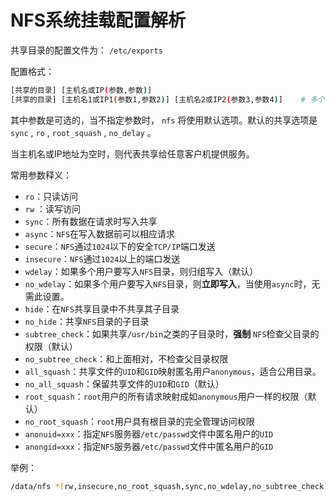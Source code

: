 # NFS系统挂载配置解析

共享目录的配置文件为： `/etc/exports`

配置格式：

```bash
[共享的目录] [主机名或IP(参数,参数)]    
[共享的目录] [主机名1或IP1(参数1,参数2)] [主机名2或IP2(参数3,参数4)]    # 多个客户机，并配置不同客户机的权限
```

其中参数是可选的，当不指定参数时， `nfs` 将使用默认选项。默认的共享选项是 `sync` , `ro` , `root_squash` , `no_delay` 。

当主机名或IP地址为空时，则代表共享给任意客户机提供服务。

常用参数释义：

* `ro`：只读访问 
* `rw` ：读写访问 
* `sync`：所有数据在请求时写入共享 
* `async`：`NFS`在写入数据前可以相应请求 
* `secure`：`NFS`通过`1024`以下的安全`TCP/IP`端口发送 
* `insecure`：`NFS`通过`1024`以上的端口发送 
* `wdelay`：如果多个用户要写入`NFS`目录，则归组写入（默认） 
* `no_wdelay`：如果多个用户要写入`NFS`目录，则**立即写入**，当使用`async`时，无需此设置。 
* `hide`：在`NFS`共享目录中不共享其子目录 
* `no_hide`：共享`NFS`目录的子目录 
* `subtree_check`：如果共享`/usr/bin`之类的子目录时，**强制** `NFS`检查父目录的权限（默认） 
* `no_subtree_check`：和上面相对，不检查父目录权限 
* `all_squash`：共享文件的`UID`和`GID`映射匿名用户`anonymous`，适合公用目录。 
* `no_all_squash`：保留共享文件的`UID`和`GID`（默认） 
* `root_squash`：`root`用户的所有请求映射成如`anonymous`用户一样的权限（默认） 
* `no_root_squash`：`root`用户具有根目录的完全管理访问权限 
* `anonuid=xxx`：指定`NFS`服务器`/etc/passwd`文件中匿名用户的`UID`
* `anongid=xxx`：指定`NFS`服务器`/etc/passwd`文件中匿名用户的`GID`

举例：

```bash
/data/nfs *(rw,insecure,no_root_squash,sync,no_wdelay,no_subtree_check)
```
